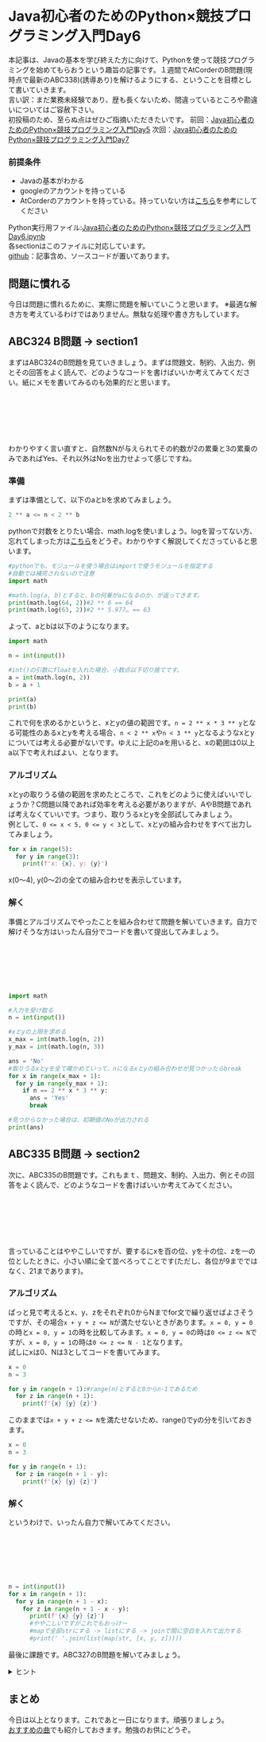 # Java初心者のためのPython×競技プログラミング入門Day6
本記事は、Javaの基本を学び終えた方に向けて、Pythonを使って競技プログラミングを始めてもらおうという趣旨の記事です。１週間でAtCorderのB問題(現時点で最新のABC338)(誘導あり)を解けるようにする、ということを目標として書いていきます。  
言い訳：まだ業務未経験であり、歴も長くないため、間違っているところや勘違いについてはご容赦下さい。  
初投稿のため、至らぬ点はぜひご指摘いただきたいです。
前回：[Java初心者のためのPython×競技プログラミング入門Day5](https://qiita.com/maru3460/private/8b5f58f44081111d90ce)
次回：[Java初心者のためのPython×競技プログラミング入門Day7](https://qiita.com/maru3460/private/b2af82d55d8330a353a0)

### 前提条件
 - Javaの基本がわかる
 - googleのアカウントを持っている
 - AtCorderのアカウントを持っている。持っていない方は[こちら](https://info.atcoder.jp/overview/contest/intro)を参考にしてください

Python実行用ファイル:[Java初心者のためのPython×競技プログラミング入門Day6.ipynb](https://colab.research.google.com/drive/1lXBuIgEX_Z6kqcpK8jk5g2KUdD4ajYSe?usp=sharing)  
各sectionはこのファイルに対応しています。  
[github](https://github.com/maru3460/python_article)：記事含め、ソースコードが置いてあります。  

## 問題に慣れる
今日は問題に慣れるために、実際に問題を解いていこうと思います。 
※最適な解き方を考えているわけではありません。無駄な処理や書き方もしています。

## ABC324 B問題 -> section1
まずはABC324のB問題を見ていきましょう。まずは問題文、制約、入出力、例とその回答をよく読んで、どのようなコードを書けばいいか考えてみてください。紙にメモを書いてみるのも効果的だと思います。　　

<br><br><br><br><br>

わかりやすく言い直すと、自然数Nが与えられてその約数が2の累乗と3の累乗のみであればYes、それ以外はNoを出力せよって感じですね。

### 準備
まずは準備として、以下のaとbを求めてみましょう。

```python
2 ** a <= n < 2 ** b
``` 

pythonで対数をとりたい場合、math.logを使いましょう。logを習ってない方、忘れてしまった方は[こちら](https://lab-brains.as-1.co.jp/enjoy-learn/2023/02/41579/)をどうぞ。わかりやすく解説してくださっていると思います。  

```python
#pythonでも、モジュールを使う場合はimportで使うモジュールを指定する
#自動では補完されないので注意
import math

#math.log(a, b)とすると、bの何乗がaになるのか、が返ってきます。
print(math.log(64, 2))#2 ** 6 == 64
print(math.log(63, 2))#2 ** 5.977… == 63
```
よって、aとbは以下のようになります。

```python
import math

n = int(input())

#int()の引数にfloatを入れた場合、小数点以下切り捨てです。
a = int(math.log(n, 2))
b = a + 1

print(a)
print(b)
```

これで何を求めるかというと、xとyの値の範囲です。`n = 2 ** x * 3 ** y`となる可能性のあるxとyを考える場合、`n < 2 ** x`や`n < 3 ** y`となるようなxとyについては考える必要がないです。ゆえに上記のaを用いると、xの範囲は0以上a以下で考えればよい、となります。

### アルゴリズム
xとyの取りうる値の範囲を求めたところで、これをどのように使えばいいでしょうか？C問題以降であれば効率を考える必要がありますが、AやB問題であれば考えなくていいです。つまり、取りうるxとyを全部試してみましょう。  
例として、`0 <= x < 5, 0 <= y < 3`として、xとyの組み合わせをすべて出力してみましょう。  
```python
for x in range(5):
  for y in range(3):
    print(f'x: {x}, y: {y}')
```
x(0～4), y(0～2)の全ての組み合わせを表示しています。

### 解く
準備とアルゴリズムでやったことを組み合わせて問題を解いていきます。自力で解けそうな方はいったん自分でコードを書いて提出してみましょう。  

<br><br><br><br><br>

```python
import math

#入力を受け取る
n = int(input())

#xとyの上限を求める
x_max = int(math.log(n, 2))
y_max = int(math.log(n, 3))

ans = 'No'
#取りうるxとyを全て確かめていって、nになるxとyの組み合わせが見つかったらbreak
for x in range(x_max + 1):
  for y in range(y_max + 1):
    if n == 2 ** x * 3 ** y:
      ans = 'Yes'
      break

#見つからなかった場合は、初期値のNoが出力される
print(ans)
```

## ABC335 B問題 -> section2
次に、ABC335のB問題です。これもまｔ、問題文、制約、入出力、例とその回答をよく読んで、どのようなコードを書けばいいか考えてみてください。

<br><br><br><br><br>

言っていることはややこしいですが、要するにxを百の位、yを十の位、zを一の位としたときに、小さい順に全て並べろってことです(ただし、各位が9までではなく、21まであります)。

### アルゴリズム
ぱっと見で考えるとx、y、zをそれぞれ0からNまでfor文で繰り返せばよさそうですが、その場合`x + y + z <= N`が満たせないときがあります。`x = 0, y = 0`の時と`x = 0, y = 1`の時を比較してみます。`x = 0, y = 0`の時は`0 <= z <= N`ですが、`x = 0, y = 1`の時は`0 <= z <= N - 1`となります。  
試しにxは0、Nは3としてコードを書いてみます。
```python
x = 0
n = 3

for y in range(n + 1):#range(n)とすると0からn-1であるため
  for z in range(n + 1):
    print(f'{x} {y} {z}')
```
このままでは`x + y + z <= N`を満たせないため、range()でyの分を引いておきます。  
```python
x = 0
n = 3

for y in range(n + 1):
  for z in range(n + 1 - y):
    print(f'{x} {y} {z}')
```

### 解く
というわけで、いったん自力で解いてみてください。  

<br><br><br><br><br>

```python
n = int(input())
for x in range(n + 1):
  for y in range(n + 1 - x):
    for z in range(n + 1 - x - y):
      print(f'{x} {y} {z}')          
      #ややこしいですがこれでもおっけー
      #mapで全部strにする -> listにする -> joinで間に空白を入れて出力する
      #print(' '.join(list(map(str, [x, y, z]))))
```

最後に課題です。ABC327のB問題を解いてみましょう。

<details><summary>ヒント</summary><div>

1 <= B <= 10 ** 18であり、
```python
print(15 ** 15 <= 10 ** 18)
#True

print(16 ** 16 <= 10 ** 18)
#False
```
となります。
</div></details>

## まとめ
今日は以上となります。これであと一日になります。頑張りましょう。  
[おすすめの曲](https://www.youtube.com/watch?v=XogSflwXgpw)でも紹介しておきます。勉強のお供にどうぞ。
